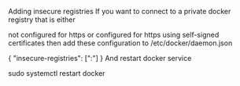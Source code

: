 Adding insecure registries
If you want to connect to a private docker registry that is either

not configured for https
or configured for https using self-signed certificates
then add these configuration to /etc/docker/daemon.json

{
  "insecure-registries": ["<ip>:<port>"]
}
And restart docker service

sudo systemctl restart docker
